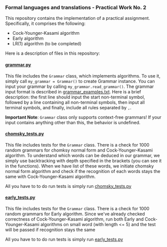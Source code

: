 ### Formal languages and translations - Practical Work No. 2

This repository contains the implementation of a practical assignment. Specifically, it comprises the following:

* Cock-Younger-Kasami algorithm
* Early algorithm
* LR(1) algorithm (to be completed)

Here is a description of files in this repository:

#### [grammar.py](grammar.py)

This file includes the ```Grammar``` class, which implements algorithms. To use it, simply call ```my_grammar = Grammar()``` to create Grammar instance. You can input your grammar by calling ```my_grammar.read_grammar()```. The grammar input format is described in [grammar_examples.txt](grammar_examples.txt). Here is a brief description: the first line should input the start non-terminal symbol, followed by a line containing all non-terminal symbols, then input all terminal symbols, and finally, include all rules separated by ```,```. 

**Important Note**: ```Grammar``` class only supports context-free grammars! If your input contains anything other than this, the behavior is undefined.

#### [chomsky_tests.py](chomsky_tests.py)

This file includes tests for the ```Grammar``` class. There is a check for 1000 random grammars for chomksy normal form and Cock-Younger-Kasami algorithm. To understand which words can be deduced in our grammar, we simply use backtracking with depth specified in the brackets (you can see it in the functions). When we have list of these words, we initiate chomsky normal form algorithm and check if the recognition of each words stays the same with Cock-Younger-Kasami algorithm.

All you have to to do run tests is simply run [chomsky_tests.py](chomsky_tests.py)

#### [early_tests.py](early_tests.py)

This file includes tests for the ```Grammar``` class. There is a check for 1000 random grammars for Early algorithm. Since we've already checked correctness of Cock-Younger-Kasami algorithm, run both Early and Cock-Younger-Kasami algorithms on small word (with length <= 5) and the test will be passed if recognition stays the same

All you have to to do run tests is simply run [early_tests.py](early_tests.py)
